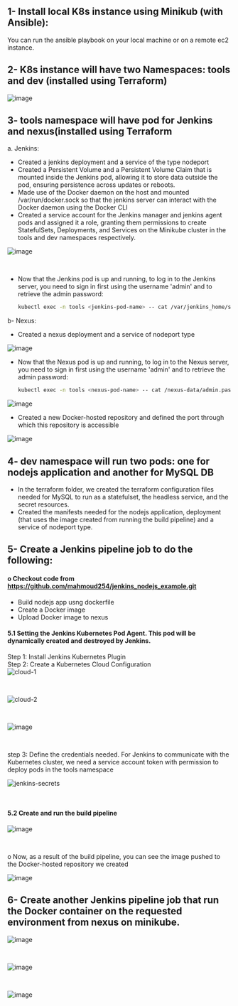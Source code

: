 ## 1- Install local K8s instance using Minikub (with Ansible):
You can run the ansible playbook on your local machine or on a remote ec2 instance.

## 2- K8s instance will have two Namespaces: tools and dev (installed using Terraform)<br>
![image](https://github.com/aiishaa/ITI-grad-project/assets/57088227/f6d608c2-7cd5-46e9-9fc9-8bff93518927)

## 3- tools namespace will have pod for Jenkins and nexus(installed using Terraform
a. Jenkins:<br>
- Created a jenkins deployment and a service of the type nodeport 
- Created a Persistent Volume and a Persistent Volume Claim that is mounted inside the Jenkins pod, allowing it to store data outside the pod, ensuring persistence across updates or reboots.
- Made use of the Docker daemon on the host and mounted /var/run/docker.sock so that the jenkins server can interact with the Docker daemon using the Docker CLI
- Created a service account for the Jenkins manager and jenkins agent pods and assigned it a role, granting them permissions to create StatefulSets, Deployments, and Services on the Minikube cluster in the tools and dev namespaces respectively.

![image](https://github.com/aiishaa/ITI-Graduation-project/assets/57088227/b6714b18-4f0d-4371-bf7c-421e5655ab72)

<br>

- Now that the Jenkins pod is up and running, to log in to the Jenkins server, you need to sign in first using the username 'admin' and to retrieve the admin password:
  ```bash
  kubectl exec -n tools <jenkins-pod-name> -- cat /var/jenkins_home/secrets/initialAdminPassword
  ```

b- Nexus:<br>
- Created a nexus deployment and a service of nodeport type

![image](https://github.com/aiishaa/ITI-grad-project/assets/57088227/11f81876-6ca5-4c50-9028-31e66cc8a0b2)
<br>

- Now that the Nexus pod is up and running, to log in to the Nexus server, you need to sign in first using the username 'admin' and to retrieve the admin password:
  ```bash
  kubectl exec -n tools <nexus-pod-name> -- cat /nexus-data/admin.password
  ```
![image](https://github.com/aiishaa/ITI-grad-project/assets/57088227/10fe0c4e-5f9a-4c5a-b58f-113b713062a4)
<br>

- Created a new Docker-hosted repository and defined the port through which this repository is accessible

![image](https://github.com/aiishaa/ITI-grad-project/assets/57088227/a8773ed6-e59f-449c-ae5b-bbc549cd0324)
<br>

## 4- dev namespace will run two pods: one for nodejs application and another for MySQL DB 
- In the terraform folder, we created the terraform configuration files needed for MySQL to run as a statefulset, the headless service, and the secret resources.
- Created the manifests needed for the nodejs application, deployment (that uses the image created from running the build pipeline) and a service of nodeport type.

## 5- Create a Jenkins pipeline job to do the following:
#### o Checkout code from https://github.com/mahmoud254/jenkins_nodejs_example.git<br>
  - Build nodejs app usng dockerfile<br>
  - Create a Docker image<br>
  - Upload Docker image to nexus<br>

#### 5.1 Setting the Jenkins Kubernetes Pod Agent. This pod will be dynamically created and destroyed by Jenkins.<br>

Step 1: Install Jenkins Kubernetes Plugin <br>
Step 2: Create a Kubernetes Cloud Configuration<br>
![cloud-1](https://github.com/aiishaa/ITI-Graduation-project/assets/57088227/1532aafb-29af-46ed-b9ad-d0cef62dbca1)

<br>

![cloud-2](https://github.com/aiishaa/ITI-Graduation-project/assets/57088227/f2bfdaf2-d2f4-4924-b609-ece39e2a649e)

<br>

![image](https://github.com/aiishaa/ITI-Graduation-project/assets/57088227/afa6a21a-3d15-468a-8015-1f663c44d76f)

<br>

step 3: Define the credentials needed. For Jenkins to communicate with the Kubernetes cluster, we need a service account token with permission to deploy pods in the tools namespace<br>

![jenkins-secrets](https://github.com/aiishaa/ITI-Graduation-project/assets/57088227/b083f029-bcb2-4683-8c6f-554e1779a3f9)

<br>

#### 5.2 Create and run the build pipeline<br>

![image](https://github.com/aiishaa/ITI-grad-project/assets/57088227/c24d6588-79e0-469f-a0e7-990e2fc73a70)

<br>

o Now, as a result of the build pipeline, you can see the image pushed to the Docker-hosted repository we created 
<br>

![image](https://github.com/aiishaa/ITI-grad-project/assets/57088227/fc3e0b1b-f741-4bdd-b0f3-b4f1ef91c98f)


## 6- Create another Jenkins pipeline job that run the Docker container on the requested environment from nexus on minikube.<br>

![image](https://github.com/aiishaa/ITI-Graduation-project/assets/57088227/d6a4d693-8ac5-4224-b231-906936e06165)

<br> 

![image](https://github.com/aiishaa/ITI-grad-project/assets/57088227/b38a70e9-9969-464d-b147-dbcc515efd76)

<br>

![image](https://github.com/aiishaa/ITI-Graduation-project/assets/57088227/1798436f-eae7-4951-8b99-65e30d57f660)



